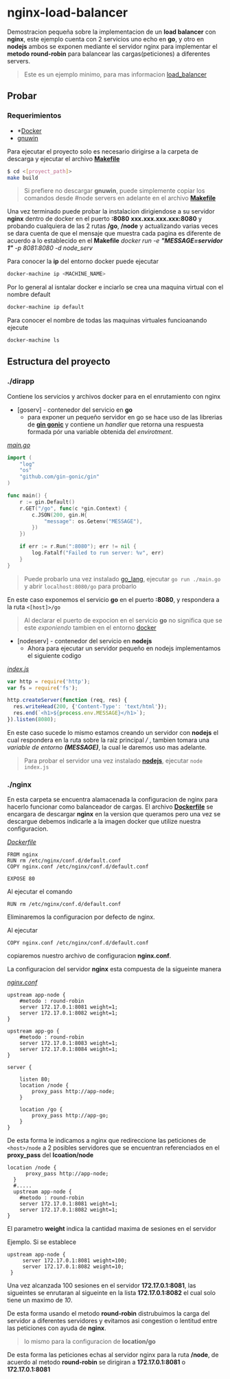 # nginx-load-balancer
Demostracion pequeña sobre la implementacion de un **load balancer** con **nginx**, este ejemplo cuenta con 2 servicios uno echo en **go**, y otro en **nodejs** ambos se exponen mediante el servidor nginx para implementar el **metodo round-robin** para balancear las cargas(peticiones) a diferentes servers.

 >Este es un ejemplo minimo, para mas informacion [load_balancer](http://nginx.org/en/docs/http/load_balancing.html)

 ## Probar
 
 ### Requerimientos
 - *[Docker ](https://docs.docker.com/toolbox/toolbox_install_windows/)
 - [gnuwin](https://stackoverflow.com/a/46842187/8513536)




 Para ejecutar el proyecto solo es necesario dirigirse a la carpeta de descarga y ejecutar el archivo **[Makefile](https://github.com/theboshy/nginx-load-balancer/blob/master/Makefile)**

 ```bash
 $ cd <[proyect_path]>
 make build
 ```


 > Si prefiere no descargar **gnuwin**, puede simplemente copiar los comandos desde
#node servers en adelante en el archivo **[Makefile](https://github.com/theboshy/nginx-load-balancer/blob/master/Makefile)**



Una vez terminado puede probar la instalacion dirigiendose a su servidor **nginx** dentro de docker en el puerto **:8080** **xxx.xxx.xxx.xxx:8080** y probando cualquiera de las 2 rutas **/go**, **/node** y actualizando varias veces se dara cuenta de que el mensaje que muestra cada pagina es diferente de acuerdo a lo establecido en el **Makefile** *docker run -e **"MESSAGE=servidor 1"** -p 8081:8080 -d node_serv*



Para conocer la **ip** del entorno docker puede ejecutar


 ```bash
 docker-machine ip <MACHINE_NAME>
 ```
 
 

 Por lo general al isntalar docker e inciarlo se crea una maquina virtual con el nombre default
 ```bash
 docker-machine ip default
 ```
 
 
 Para conocer el nombre de todas las maquinas virtuales funcioanando ejecute
 ```bash
 docker-machine ls
 ```





 ## Estructura del proyecto



 ### ./dirapp
 Contiene los servicios y archivos docker para en el enrutamiento con nginx
 * [goserv] - contenedor del servicio en **go**
   - para exponer un pequeño servidor en go se hace uso de las librerias de **[gin gonic](https://github.com/gin-gonic/gin)** y contiene un *handler* que retorna una respuesta formada pór una variable obtenida del *envirotment*.




*[main.go](https://github.com/theboshy/nginx-load-balancer/blob/master/dirapp/goserv/main.go)*

```go
import (
	"log"
	"os"
	"github.com/gin-gonic/gin"
)

func main() {
	r := gin.Default()
	r.GET("/go", func(c *gin.Context) {
		c.JSON(200, gin.H{
			"message": os.Getenv("MESSAGE"),
		})
	})

	if err := r.Run(":8080"); err != nil {
		log.Fatalf("Failed to run server: %v", err)
	}
}
```

> Puede probarlo una vez instalado [go_lang](https://golang.org/), ejecutar ```go run ./main.go``` y abrir ```localhost:8080/go``` para probarlo

En este caso exponemos el servicio **go** en el puerto **:8080**, y respondera  a la ruta ```<[host]>/go```
> Al declarar el puerto de expocion en el servicio **go** no significa que se este *exponiendo* tambien en el entorno [docker](https://docs.docker.com/engine/reference/run/)




* [nodeserv] - contenedor del servicio en **nodejs**
  - Ahora para ejecutar un servidor pequeño en nodejs implementamos el siguiente codigo
 
 
*[index.js](https://github.com/theboshy/nginx-load-balancer/blob/master/dirapp/nodeserv/index.js)*

```javascript
var http = require('http');
var fs = require('fs');

http.createServer(function (req, res) {
  res.writeHead(200, {'Content-Type': 'text/html'});
  res.end(`<h1>${process.env.MESSAGE}</h1>`);
}).listen(8080);

```

En este caso sucede lo mismo estamos creando un servidor con **nodejs** el cual respondera en la ruta sobre  la raiz principal */* , tambien tomara una *variable de entorno **(MESSAGE)***, la cual le daremos uso mas adelante.

> Para probar el servidor una vez instalado **[nodejs](https://nodejs.org/es/)**, ejecutar ```node index.js```



### ./nginx

En esta carpeta se encuentra alamacenada la configuracion de nginx para hacerlo funcionar como balanceador de cargas.
El archivo **[Dockerfile](https://docs.docker.com/engine/reference/builder/)** se encargara de descargar **nginx** en la version que queramos pero una vez se descargue debemos indicarle a la imagen docker que utilize nuestra configuracion.

*[Dockerfile](https://github.com/theboshy/nginx-load-balancer/blob/master/nginx/Dockerfile)*
```docker
FROM nginx
RUN rm /etc/nginx/conf.d/default.conf
COPY nginx.conf /etc/nginx/conf.d/default.conf

EXPOSE 80
```

 Al ejecutar el comando
 
  ```docker
  RUN rm /etc/nginx/conf.d/default.conf
  ```
  
 Eliminaremos la configuracion por defecto de nginx.

 Al ejecutar

 ```docker
 COPY nginx.conf /etc/nginx/conf.d/default.conf
 ```

 copiaremos nuestro archivo de configuracion **nginx.conf**.

 La configuracion del servidor **nginx** esta compuesta de la sigueinte manera

 *[nginx.conf](https://github.com/theboshy/nginx-load-balancer/blob/master/nginx/nginx.conf)*
 
```nginx
upstream app-node {
    #metodo : round-robin
    server 172.17.0.1:8081 weight=1;
    server 172.17.0.1:8082 weight=1;
}

upstream app-go {
    #metodo : round-robin
    server 172.17.0.1:8083 weight=1;
    server 172.17.0.1:8084 weight=1;
}

server {

    listen 80;
    location /node {
        proxy_pass http://app-node;
    }

    location /go {
        proxy_pass http://app-go;
    }
}
```

De esta forma le indicamos a nginx que redireccione las peticiones de ```<host>/node``` a 2 posibles servidores que se encuentran referenciados en el **proxy_pass** del **lcoation/node**

```nginx
location /node {
      proxy_pass http://app-node;
  }
  #.....
  upstream app-node {
    #metodo : round-robin
    server 172.17.0.1:8081 weight=1;
    server 172.17.0.1:8082 weight=1;
}
```

El parametro **weight** indica la cantidad maxima de sesiones en el servidor

  Ejemplo.
  Si se establece
  
```nginx
upstream app-node {
     server 172.17.0.1:8081 weight=100;
     server 172.17.0.1:8082 weight=10;
 }
```

Una vez alcanzada 100 sesiones en el servidor **172.17.0.1:8081**, las sigueintes se enrutaran al sigueinte en la lista **172.17.0.1:8082** el cual solo tiene un maximo de *10*.

De esta forma usando el metodo **round-robin** distrubuimos la carga del servidor a diferentes servidores y evitamos asi congestion o lentitud entre las peticiones con ayuda de **nginx**.

  > lo mismo para la configuracion de **location/go**

  De esta forma las peticiones echas al servidor nginx para la ruta **/node**, de acuerdo al metodo **round-robin** se dirigiran a **172.17.0.1:8081** o **172.17.0.1:8081**
